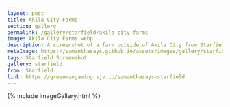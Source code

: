 ```yaml
---
layout: post
title: Akila City Farms
section: gallery
permalink: /gallery/starfield/akila city farms
image: Akila City Farms.webp
description: A screenshot of a farm outside of Akila City from Starfield, taken by Samantha Says.
metaImage: https://samanthasays.github.io/assets/images/gallery/starfield/Akila City Farms.webp
tags: Starfield Screenshot
gallery: starfield
from: Starfield
link: https://greenmangaming.sjv.io/samanthasays-starfield
---
```

{% include imageGallery.html %}